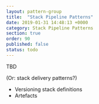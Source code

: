 ```yaml
---
layout: pattern-group
title:  "Stack Pipeline Patterns"
date: 2019-01-31 14:48:13 +0000
category: Stack Pipeline Patterns
section: true
order: 90
published: false
status: todo
---
```


TBD

(Or: stack delivery patterns?)

- Versioning stack definitions
- Artefacts

